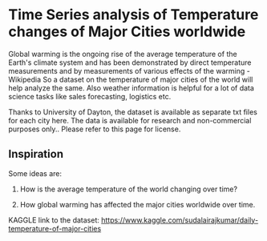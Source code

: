 # Time Series analysis of Temperature changes of Major Cities worldwide

Global warming is the ongoing rise of the average temperature of the Earth's climate system and has been demonstrated by direct temperature measurements and by measurements of various effects of the warming - Wikipedia  So a dataset on the temperature of major cities of the world will help analyze the same. Also weather information is helpful for a lot of data science tasks like sales forecasting, logistics etc.


Thanks to University of Dayton, the dataset is available as separate txt files for each city here. The data is available for research and non-commercial purposes only.. Please refer to this page for license.


## Inspiration

Some ideas are:

1) How is the average temperature of the world changing over time?

2) How global warming has affected the major cities worldwide over time.


KAGGLE link to the dataset: 
https://www.kaggle.com/sudalairajkumar/daily-temperature-of-major-cities
